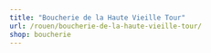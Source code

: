 ```yaml
---
title: "Boucherie de la Haute Vieille Tour"
url: /rouen/boucherie-de-la-haute-vieille-tour/
shop: boucherie
---
```

